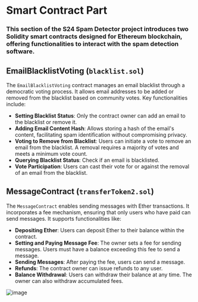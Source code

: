 # Smart Contract Part
### This section of the S24 Spam Detector project introduces two Solidity smart contracts designed for Ethereum blockchain, offering functionalities to interact with the spam detection software.

## EmailBlacklistVoting (`blacklist.sol`)

The `EmailBlacklistVoting` contract manages an email blacklist through a democratic voting process. It allows email addresses to be added or removed from the blacklist based on community votes. Key functionalities include:

- **Setting Blacklist Status**: Only the contract owner can add an email to the blacklist or remove it.
- **Adding Email Content Hash**: Allows storing a hash of the email's content, facilitating spam identification without compromising privacy.
- **Voting to Remove from Blacklist**: Users can initiate a vote to remove an email from the blacklist. A removal requires a majority of votes and meets a minimum vote count.
- **Querying Blacklist Status**: Check if an email is blacklisted.
- **Vote Participation**: Users can cast their vote for or against the removal of an email from the blacklist.

## MessageContract (`transferToken2.sol`)

The `MessageContract` enables sending messages with Ether transactions. It incorporates a fee mechanism, ensuring that only users who have paid can send messages. It supports functionalities like:

- **Depositing Ether**: Users can deposit Ether to their balance within the contract.
- **Setting and Paying Message Fee**: The owner sets a fee for sending messages. Users must have a balance exceeding this fee to send a message.
- **Sending Messages**: After paying the fee, users can send a message.
- **Refunds**: The contract owner can issue refunds to any user.
- **Balance Withdrawal**: Users can withdraw their balance at any time. The owner can also withdraw accumulated fees.

![image](https://github.com/AI-and-Blockchain/S24_Spam_Detector/assets/94344406/2fd55b3e-0e7b-42b7-9229-07cefbd30ea8)
